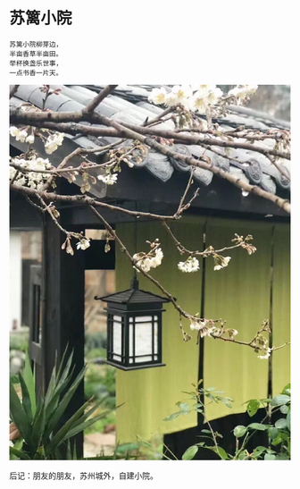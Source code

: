 # 苏篱小院

```
苏篱小院柳芽边，
半亩香草半亩田。
举杯换盏乐世事，
一点书香一片天。
```

![](images/2019_04_22_suzhou_small_courtyard.png)

后记：朋友的朋友，苏州城外，自建小院。
